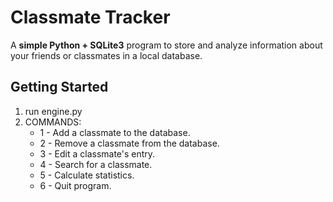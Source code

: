 # Classmate Tracker

A **simple Python + SQLite3** program to store and analyze information about your friends or classmates in a local database.

## Getting Started
1) run engine.py
2) COMMANDS:
    - 1 - Add a classmate to the database.
    - 2 - Remove a classmate from the database.
    - 3 - Edit a classmate's entry.
    - 4 - Search for a classmate.
    - 5 - Calculate statistics.
    - 6 - Quit program.
